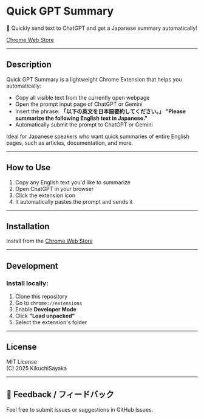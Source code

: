 # Quick GPT Summary

🧠 Quickly send text to ChatGPT and get a Japanese summary automatically!

[Chrome Web Store](https://chromewebstore.google.com/detail/quick-gptgemini-summary-%E8%8B%B1/mojophfobogmbdjnfohfjoleaeillbmh?hl=ja&authuser=4)

---

## Description

Quick GPT Summary is a lightweight Chrome Extension that helps you automatically:

- Copy all visible text from the currently open webpage
- Open the prompt input page of ChatGPT or Gemini
- Insert the phrase: **「以下の英文を日本語要約してください。」 "Please summarize the following English text in Japanese."**
- Automatically submit the prompt to ChatGPT or Gemini

Ideal for Japanese speakers who want quick summaries of entire English pages, such as articles, documentation, and more.

---

## How to Use

1. Copy any English text you'd like to summarize
2. Open ChatGPT in your browser
3. Click the extension icon
4. It automatically pastes the prompt and sends it

---

## Installation

Install from the [Chrome Web Store](https://chromewebstore.google.com/detail/quick-gptgemini-summary-%E8%8B%B1/mojophfobogmbdjnfohfjoleaeillbmh?hl=ja&authuser=4)

---

## Development

### Install locally:

1. Clone this repository
2. Go to `chrome://extensions`
3. Enable **Developer Mode**
4. Click **"Load unpacked"**
5. Select the extension's folder

---

## License

MIT License  
(C) 2025 KikuchiSayaka

---

## 💬 Feedback / フィードバック

Feel free to submit issues or suggestions in GitHub Issues.
